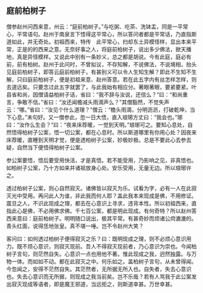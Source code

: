 ##  庭前柏树子

僧参赵州问西来意，州云：“庭前柏树子。”与吃粥、吃茶、洗钵盂，同是一平常心，平常语句。赵州于南泉言下悟得这平常心，所以答问者都是平常话，乃直指斯道如此，并无奇处。初祖西来，特传　此平常心，扫却东土异模怪样，显出本来平常，正是的的西来之意。无奈好事之人，将庭前柏树子，说出多少佛法，掀天播地，真是异怪模样。又说此中别有一条妙义，总之都是胡说。今有此庭，庭必有前，前有柏树。赵州于此问时，不曾拟议，不存知解，不说佛法，不说境相，抬头见庭前柏树子，即答云庭前柏树子，有甚别义可以令人生知生解？即此不生知不生解，只曰庭前柏树子，便是初祖来意、赵州答意。若在此五字内有丝怎样怎样，则去道远矣。只要念过此五字就罢了，与此我始有相应分。著眼著眼，要紧要紧。叶县省和尚，因僧请益柏树子话，省曰：“我不辞与汝说，还信么？”曰：“和尚重言，争敢不信。”省曰：“汝还闻檐减头雨滴声么？”其僧豁然，不觉失声云：“哪。”省曰：“汝见个什么道理？”僧云：“檐头雨滴，分明沥沥，打破乾坤，当下心息。”末句好。又一僧参此，忽一日大悟，直入琅琊方丈曰：“我会也。”琊曰：“汝作么生会？”曰：“夜来床荐暖，一觉到天明。”琅琊可之。要知心息处，自然悟得柏树子公案，悟一切公案，都在心息时。所以斯道哪里有你用心处？因夜来床荐暖，直睡到天明才觉，便是透柏树子公案，妙极妙极。总是不要此心去参去疑，自然当下便悟得柏树子公案。

参公案要悟，悟后要受用快活，才是真悟。若不能受用，乃影响之见，非真悟也。如柏树子公案，乃十方如来并诸祖放身心处。安乐受用，无量无边。所以琅琊许之。

透过柏树子公案，则心自然寂灭。诸佛皆以寂灭为乐。试看为字，必有一人在此寂灭光中受用。再问此人为谁，非此我而何人耶？盖此我本来现成是佛，不用修证。震旦之人，不识此现成之理，都去在心意识上寻求，违背本性。所以初祖西来，直指此心是佛，不必用佛求佛。千七百公案，都是明此现成。有何奇特？所以赵州答西来意曰：庭前柏树子。明明随口说出，极其平常。有甚奇妙而烦诸公疴漉漉的。青头红面，说得恁地张皇。真不堪一唾。岂不令赵州大笑？

客问曰：如何透过柏树子便得寂灭之乐？曰：既明现成之理，则不必烦心意识用力。既不烦心意识，则寂灭现前。吾人不得寂灭现前者，乃心意识为崇也。今闻柏树子言句，则茫然自失。心意识一点也用他不著。惟此现成之我，迥然独露。与万物一体。而如如不动。都在此寂灭之中。何乐如之。盖柏树子言句，从未曾得闻。今忽闻之，安得不茫然自失。其茫然者，无所据无所入也。自失者，失去心意识也。失去心意识而无所据，则现成之我当前矣。岂不乐哉？若有人骂我于此公案发出寂灭现成等语者，即是魔王邪道，当远拒之，则斯道幸甚。万世幸甚。
